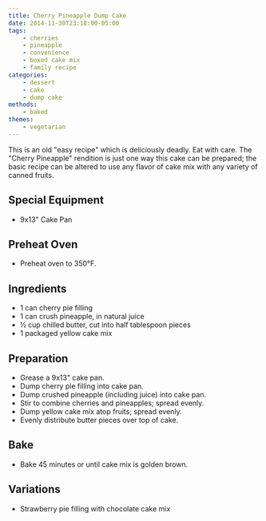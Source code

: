 ```yaml
---
title: Cherry Pineapple Dump Cake
date: 2014-11-30T23:18:00-05:00
tags:
    - cherries
    - pineapple
    - convenience
    - boxed cake mix
    - family recipe
categories: 
    - dessert
    - cake
    - dump cake
methods:
    - baked
themes:
    - vegetarian
---
```


This is an old "easy recipe" which is deliciously deadly. Eat with care.
The "Cherry Pineapple" rendition is just one way this cake can be
prepared; the basic recipe can be altered to use any flavor of cake mix
with any variety of canned fruits.

## Special Equipment

-   9x13" Cake Pan

## Preheat Oven

-   Preheat oven to 350°F.

## Ingredients

-   1 can cherry pie filling
-   1 can crush pineapple, in natural juice
-   ½ cup chilled butter, cut into half tablespoon pieces
-   1 packaged yellow cake mix

## Preparation

-   Grease a 9x13" cake pan.
-   Dump cherry pie filling into cake pan.
-   Dump crushed pineapple (including juice) into cake pan.
-   Stir to combine cherries and pineapples; spread evenly.
-   Dump yellow cake mix atop fruits; spread evenly.
-   Evenly distribute butter pieces over top of cake.

## Bake

-   Bake 45 minutes or until cake mix is golden brown.

## Variations

-   Strawberry pie filling with chocolate cake mix
